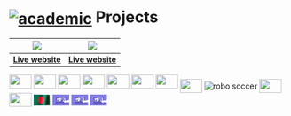 # [<img align = "center" alt = "academic" src = "https://cdn.dribbble.com/users/2131993/screenshots/4948736/media/421d4ed2f3d23c73d64d20963f61f422.gif"  width="70px">]() Projects



|[<img src = 'https://i.ibb.co/T4GztCs/2024-06-0309-43-47-ezgif-com-video-to-gif-converter.gif' width = "100%">](https://github.com/khalid586/Tourist) |[<img src = 'https://i.ibb.co/s3ZXxXX/2024-06-0309-54-30-ezgif-com-video-to-gif-converter.gif' width = "100%">](https://github.com/khalid586/Books-buy)|
|-|-|
|[**Live website**](https://tourist-fa667.web.app)|[**Live website**](https://books-buy1.web.app/)|


<img src="https://cdn.dribbble.com/users/2131993/screenshots/4948736/media/421d4ed2f3d23c73d64d20963f61f422.gif" width="40px" height="25px">
<img src="https://cdn.dribbble.com/users/1708950/screenshots/4188877/media/6b06a38e84212c55eac1ef33dbd3d318.gif" width="40px" height="25px">
<img src="https://www.lambdatest.com/resources/images/news24.gif" width="40px" height="25px">
<img src="https://cdn.dribbble.com/users/108637/screenshots/2971812/comp_1.gif" width="40px" height="25px">
<img src="https://i.pinimg.com/originals/de/01/e7/de01e79dd4c5a4a07ba9ede68dc62486.gif" width="40px" height="25px">
<img src="https://cdn.dribbble.com/users/1299339/screenshots/3079111/presentation_d.gif" width="40px" height="25px">
<img src="https://cdn.dribbble.com/users/2493316/screenshots/14030448/media/8b87a18633c28586e4a315bcdaab031b.gif" width="40px" height="25px">
<img align="center" src="assets/debater.gif" width="40px" height="25px">
<img align="center" src="https://cdn.dribbble.com/users/3651832/screenshots/7058203/rob.gif" alt="robo soccer" width="40px" height="25px">
<img align="center" src="https://cdn.dribbble.com/users/1708950/screenshots/4188877/media/6b06a38e84212c55eac1ef33dbd3d318.gif" width="40px" height="25px">
<img align="center" src="https://cdn.dribbble.com/users/176039/screenshots/5506302/media/79cbe7cf1815a8b5dc825b7063a9a7bd.gif" width="40px" height="25px">
<img src="assets/BD%20waving%20flag.gif" width="30px" height="20px" align="center">
<img align="center" alt="academics" width="30px" height="20px" src="assets/purple stat.gif.crdownload">
<img align="center" alt="academics" width="30px" height="20px" src="assets/purple stat.gif.crdownload">
<img align="center" alt="academics" width="30px" height="20px" src="assets/purple stat.gif.crdownload">
